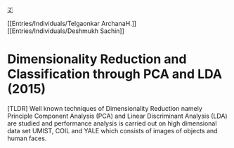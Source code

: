 [🇿](zotero://select/library/items/74J22VRW)

[[Entries/Individuals/Telgaonkar ArchanaH.]] [[Entries/Individuals/Deshmukh Sachin]] 
# Dimensionality Reduction and Classification through PCA and LDA (2015)

[TLDR] Well known techniques of Dimensionality Reduction namely Principle Component Analysis (PCA) and Linear Discriminant Analysis (LDA) are studied and performance analysis is carried out on high dimensional data set UMIST, COIL and YALE which consists of images of objects and human faces.

